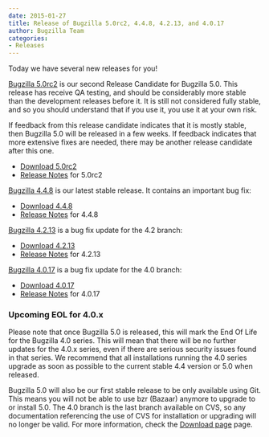 ```yaml
---
date: 2015-01-27
title: Release of Bugzilla 5.0rc2, 4.4.8, 4.2.13, and 4.0.17
author: Bugzilla Team
categories:
- Releases
---
```


Today we have several new releases for you!

[Bugzilla 5.0rc2](/releases/5.0/) is our second Release Candidate for Bugzilla 5.0\. This release has receive QA testing, and should be considerably more stable than the development releases before it. It is still not considered fully stable, and so you should understand that if you use it, you use it at your own risk.

If feedback from this release candidate indicates that it is mostly stable, then Bugzilla 5.0 will be released in a few weeks. If feedback indicates that more extensive fixes are needed, there may be another release candidate after this one.

*   [Download 5.0rc2](/download/#v50)
*   [Release Notes](/releases/5.0/) for 5.0rc2

[Bugzilla 4.4.8](/releases/4.4.8/) is our latest stable release. It contains an important bug fix:

*   [Download 4.4.8](/download/#v44)
*   [Release Notes](/releases/4.4.8/) for 4.4.8

[Bugzilla 4.2.13](/releases/4.2.13/) is a bug fix update for the 4.2 branch:

*   [Download 4.2.13](/download/#v42)
*   [Release Notes](/releases/4.2.13/) for 4.2.13

[Bugzilla 4.0.17](/releases/4.0.17/) is a bug fix update for the 4.0 branch:

*   [Download 4.0.17](/download/#v40)
*   [Release Notes](/releases/4.0.17/) for 4.0.17

### Upcoming EOL for 4.0.x

Please note that once Bugzilla 5.0 is released, this will mark the End Of Life for the Bugzilla 4.0 series. This will mean that there will be no further updates for the 4.0.x series, even if there are serious security issues found in that series. We recommend that all installations running the 4.0 series upgrade as soon as possible to the current stable 4.4 version or 5.0 when released.

Bugzilla 5.0 will also be our first stable release to be only available using Git. This means you will not be able to use bzr (Bazaar) anymore to upgrade to or install 5.0\. The 4.0 branch is the last branch available on CVS, so any documentation referencing the use of CVS for installation or upgrading will no longer be valid. For more information, check the [Download page](/download) page.

